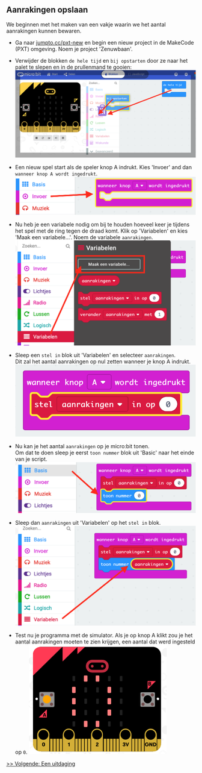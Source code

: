 ## Aanrakingen opslaan

We beginnen met het maken van een vakje waarin we het aantal aanrakingen kunnen bewaren.

+ Ga naar <a href="http://jumpto.cc/pxt-new" target="_blank">jumpto.cc/pxt-new</a> en begin een nieuw project in de MakeCode (PXT) omgeving. Noem je project 'Zenuwbaan'.

+ Verwijder de blokken `de hele tijd` en `bij opstarten` door ze naar het palet te slepen en in de prullenmand te gooien:  
![screenshot](images/frustration-bin.png)

+ Een nieuw spel start als de speler knop A indrukt. Kies 'Invoer' and dan `wanneer knop A wordt ingedrukt`.  
![screenshot](images/frustration-onPressA.png)

+ Nu heb je een variabele nodig om bij te houden hoeveel keer je tijdens het spel met de ring tegen de draad komt. Klik op 'Variabelen' en kies 'Maak een variabele...'. Noem de variabele `aanrakingen`.  
![screenshot](images/frustration-variable.png)

+ Sleep een `stel in` blok uit 'Variabelen' en selecteer `aanrakingen`.  
Dit zal het aantal aanrakingen op nul zetten wanneer je knop A indrukt.  
![screenshot](images/frustration-fails.png)

+ Nu kan je het aantal `aanrakingen` op je micro:bit tonen.  
Om dat te doen sleep je eerst `toon nummer` blok uit 'Basic' naar het einde van je script.  
![screenshot](images/frustration-show.png)

+ Sleep dan `aanrakingen` uit 'Variabelen' op het `stel in` blok.  
![screenshot](images/frustration-show-fails.png)
	
+ Test nu je programma met de simulator. Als je op knop A klikt zou je het aantal aanrakingen moeten te zien krijgen, een aantal dat werd ingesteld op `0`.  ![screenshot](images/frustration-fails-test.png)

[>> Volgende: Een uitdaging](step_3.md)